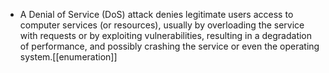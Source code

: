 - A Denial of Service (DoS) attack denies legitimate users access to computer services (or resources), usually by overloading the service with requests or by exploiting vulnerabilities, resulting in a degradation of performance, and possibly crashing the service or even the operating system.[[enumeration]]